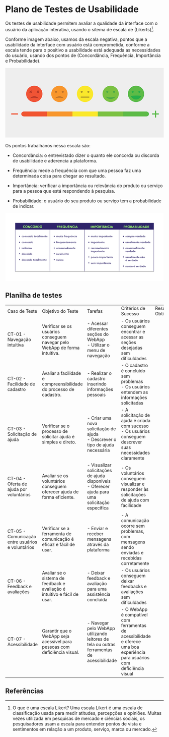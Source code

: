 # Plano de Testes de Usabilidade

Os testes de usabilidade permitem avaliar a qualidade da interface com o usuário da aplicação interativa, usando o sitema de escala de (Likerts)[^1].

Conforme imagem abaixo, usamos da escala negativa, pontos que a usabilidade da interface com usuário está comprometida, conforme a escala tende para o positivo a usabilidade está adequada as necessidades do usuário, usando dos pontos de (Concordância, Frequência, Importância e Probabilidade). 

![likert](/docs/img/likert.png)

Os pontos trabalhanos nessa escala são:

- Concordância: o entrevistado dizer o quanto ele concorda ou discorda de usabilidade e aderencia a plataforma. 

- Frequência: mede a frequência com que uma pessoa faz uma determinada coisa para chegar ao resultado.

- Importância: verificar a importância ou relevância do produto ou serviço para a pessoa que está respondendo à pesquisa.

- Probabilidade: o usuário do seu produto ou serviço tem a probabilidade de indicar.

![ash likert graph](/docs/img/likert_ask.png)

## Planilha de testes
| | | | | |
|-|-|-|-|-|
|Caso de Teste|Objetivo do Teste|Tarefas|Critérios de Sucesso|Resultado Obtido|
|CT-01 - Navegação intuitiva|Verificar se os usuários conseguem navegar pelo WebApp de forma intuitiva.|- Acessar diferentes seções do WebApp<br>- Utilizar o menu de navegação|- Os usuários conseguem encontrar e acessar as seções desejadas sem dificuldades|
|CT-02 - Facilidade de cadastro|Avaliar a facilidade e compreensibilidade do processo de cadastro.|- Realizar o cadastro inserindo informações pessoais|- O cadastro é concluído sem problemas<br>- Os usuários entendem as informações solicitadas|
|CT-03 - Solicitação de ajuda|Verificar se o processo de solicitar ajuda é simples e direto.|- Criar uma nova solicitação de ajuda<br>- Descrever o tipo de ajuda necessária|- A solicitação de ajuda é criada com sucesso<br>- Os usuários conseguem descrever suas necessidades claramente|
|CT-04 - Oferta de ajuda por voluntários|Avaliar se os voluntários conseguem oferecer ajuda de forma eficiente.|- Visualizar solicitações de ajuda disponíveis<br>- Oferecer ajuda para uma solicitação específica|- Os voluntários conseguem visualizar e responder às solicitações de ajuda com facilidade|
|CT-05 - Comunicação entre usuários e voluntários|Verificar se a ferramenta de comunicação é eficaz e fácil de usar.|- Enviar e receber mensagens através da plataforma|- A comunicação ocorre sem problemas, com mensagens sendo enviadas e recebidas corretamente|
|CT-06 - Feedback e avaliações|Avaliar se o sistema de feedback e avaliação é intuitivo e fácil de usar.|- Deixar feedback e avaliação para uma assistência concluída|- Os usuários conseguem deixar feedbacks e avaliações sem dificuldades|
|CT-07 - Acessibilidade|Garantir que o WebApp seja acessível para pessoas com deficiência visual.|- Navegar pelo WebApp utilizando leitores de tela ou outras ferramentas de acessibilidade|- O WebApp é compatível com ferramentas de acessibilidade e oferece uma boa experiência para usuários com deficiência visual|

## Referências

[^1]: O que é uma escala Likert? Uma escala Likert é uma escala de classificação usada para medir atitudes, percepções e opiniões. Muitas vezes utilizada em pesquisas de mercado e ciências sociais, os pesquisadores usam a escala para entender pontos de vista e sentimentos em relação a um produto, serviço, marca ou mercado.